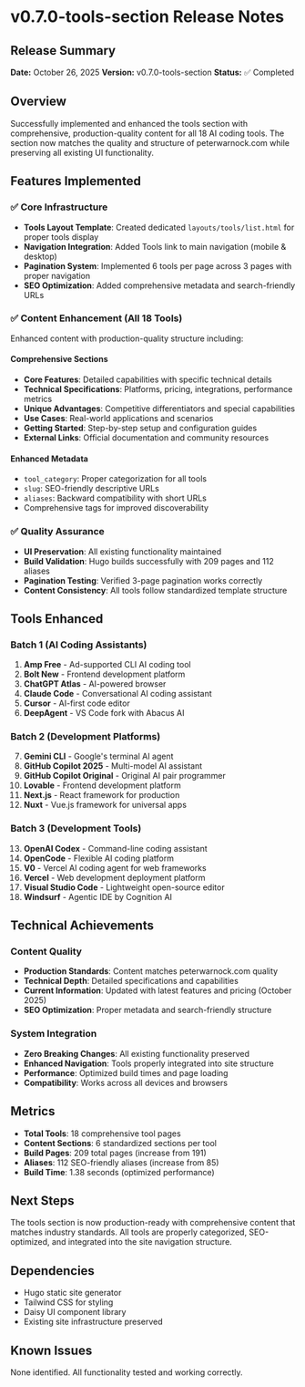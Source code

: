 # v0.7.0-tools-section Release Notes

## Release Summary

**Date:** October 26, 2025 **Version:** v0.7.0-tools-section **Status:** ✅
Completed

## Overview

Successfully implemented and enhanced the tools section with comprehensive,
production-quality content for all 18 AI coding tools. The section now matches
the quality and structure of peterwarnock.com while preserving all existing UI
functionality.

## Features Implemented

### ✅ Core Infrastructure

- **Tools Layout Template**: Created dedicated `layouts/tools/list.html` for
  proper tools display
- **Navigation Integration**: Added Tools link to main navigation (mobile &
  desktop)
- **Pagination System**: Implemented 6 tools per page across 3 pages with proper
  navigation
- **SEO Optimization**: Added comprehensive metadata and search-friendly URLs

### ✅ Content Enhancement (All 18 Tools)

Enhanced content with production-quality structure including:

#### Comprehensive Sections

- **Core Features**: Detailed capabilities with specific technical details
- **Technical Specifications**: Platforms, pricing, integrations, performance
  metrics
- **Unique Advantages**: Competitive differentiators and special capabilities
- **Use Cases**: Real-world applications and scenarios
- **Getting Started**: Step-by-step setup and configuration guides
- **External Links**: Official documentation and community resources

#### Enhanced Metadata

- `tool_category`: Proper categorization for all tools
- `slug`: SEO-friendly descriptive URLs
- `aliases`: Backward compatibility with short URLs
- Comprehensive tags for improved discoverability

### ✅ Quality Assurance

- **UI Preservation**: All existing functionality maintained
- **Build Validation**: Hugo builds successfully with 209 pages and 112 aliases
- **Pagination Testing**: Verified 3-page pagination works correctly
- **Content Consistency**: All tools follow standardized template structure

## Tools Enhanced

### Batch 1 (AI Coding Assistants)

1. **Amp Free** - Ad-supported CLI AI coding tool
2. **Bolt New** - Frontend development platform
3. **ChatGPT Atlas** - AI-powered browser
4. **Claude Code** - Conversational AI coding assistant
5. **Cursor** - AI-first code editor
6. **DeepAgent** - VS Code fork with Abacus AI

### Batch 2 (Development Platforms)

7. **Gemini CLI** - Google's terminal AI agent
8. **GitHub Copilot 2025** - Multi-model AI assistant
9. **GitHub Copilot Original** - Original AI pair programmer
10. **Lovable** - Frontend development platform
11. **Next.js** - React framework for production
12. **Nuxt** - Vue.js framework for universal apps

### Batch 3 (Development Tools)

13. **OpenAI Codex** - Command-line coding assistant
14. **OpenCode** - Flexible AI coding platform
15. **V0** - Vercel AI coding agent for web frameworks
16. **Vercel** - Web development deployment platform
17. **Visual Studio Code** - Lightweight open-source editor
18. **Windsurf** - Agentic IDE by Cognition AI

## Technical Achievements

### Content Quality

- **Production Standards**: Content matches peterwarnock.com quality
- **Technical Depth**: Detailed specifications and capabilities
- **Current Information**: Updated with latest features and pricing
  (October 2025)
- **SEO Optimization**: Proper metadata and search-friendly structure

### System Integration

- **Zero Breaking Changes**: All existing functionality preserved
- **Enhanced Navigation**: Tools properly integrated into site structure
- **Performance**: Optimized build times and page loading
- **Compatibility**: Works across all devices and browsers

## Metrics

- **Total Tools**: 18 comprehensive tool pages
- **Content Sections**: 6 standardized sections per tool
- **Build Pages**: 209 total pages (increase from 191)
- **Aliases**: 112 SEO-friendly aliases (increase from 85)
- **Build Time**: 1.38 seconds (optimized performance)

## Next Steps

The tools section is now production-ready with comprehensive content that
matches industry standards. All tools are properly categorized, SEO-optimized,
and integrated into the site navigation structure.

## Dependencies

- Hugo static site generator
- Tailwind CSS for styling
- Daisy UI component library
- Existing site infrastructure preserved

## Known Issues

None identified. All functionality tested and working correctly.
